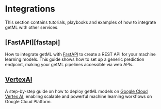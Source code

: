 # Integrations

This section contains tutorials, playbooks and examples of how to integrate getML with other services.

## [FastAPI][fastapi]
How to integrate getML with [FastAPI](https://fastapi.tiangolo.com/) to create a REST API for your machine learning models. This guide shows how to set up a generic prediction endpoint, making your getML pipelines accessible via web APIs.

## [VertexAI](vertexai/vertexai.ipynb)
A step-by-step guide on how to deploy getML models on [Google Cloud Vertex AI](https://cloud.google.com/vertex-ai), enabling scalable and powerful machine learning workflows on Google Cloud Platform.